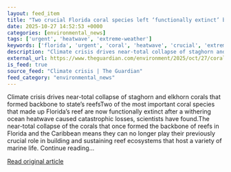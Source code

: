 ```yaml
---
layout: feed_item
title: "Two crucial Florida coral species left ‘functionally extinct’ by ocean heatwave"
date: 2025-10-27 14:52:53 +0000
categories: [environmental_news]
tags: ['urgent', 'heatwave', 'extreme-weather']
keywords: ['florida', 'urgent', 'coral', 'heatwave', 'crucial', 'extreme-weather']
description: "Climate crisis drives near-total collapse of staghorn and elkhorn corals that formed backbone to state’s reefsTwo of the most important coral species that ma..."
external_url: https://www.theguardian.com/environment/2025/oct/27/coral-florida-functionally-extinct-climate-crisis
is_feed: true
source_feed: "Climate crisis | The Guardian"
feed_category: "environmental_news"
---
```


Climate crisis drives near-total collapse of staghorn and elkhorn corals that formed backbone to state’s reefsTwo of the most important coral species that made up Florida’s reef are now functionally extinct after a withering ocean heatwave caused catastrophic losses, scientists have found.The near-total collapse of the corals that once formed the backbone of reefs in Florida and the Caribbean means they can no longer play their previously crucial role in building and sustaining reef ecosystems that host a variety of marine life. Continue reading...

[Read original article](https://www.theguardian.com/environment/2025/oct/27/coral-florida-functionally-extinct-climate-crisis)
